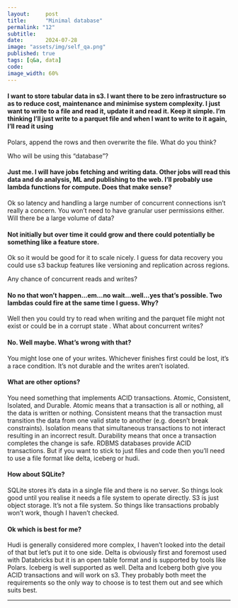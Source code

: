 ```yaml
---
layout:     post
title:      "Minimal database"
permalink: "12"
subtitle:   
date:       2024-07-28
image: "assets/img/self_qa.png"
published: true
tags: [q&a, data]
code: 
image_width: 60%
---
```

 
#### I want to store tabular data in s3. I want there to be zero infrastructure so as to reduce cost, maintenance and minimise system complexity. I just want to write to a file and read it, update it and read it. Keep it simple. I’m thinking I’ll just write to a parquet file and when I want to write to it again, I’ll read it using 
Polars, append the rows and then overwrite the file. What do you think?

Who will be using this “database”?

#### Just me. I will have jobs fetching and writing data. Other jobs will read this data and do analysis, ML and publishing to the web. I’ll probably use lambda functions for compute. Does that make sense?

Ok so latency and handling a large number of concurrent connections isn’t really a concern.  You won’t need to have granular user permissions either. Will there be a large volume of data?

#### Not initially but over time it could grow and there could potentially be something like a feature store. 

Ok so it would be good for it to scale nicely. I guess for data recovery you could use s3 backup features like versioning and replication across regions. 

Any chance of concurrent reads and writes? 

#### No no that won’t happen…em…no wait…well…yes that’s possible. Two lambdas could fire at the same time I guess. Why?

Well then you could try to read when writing and the parquet file might not exist or could be in a corrupt state . What about concurrent writes?

#### No. Well maybe. What’s wrong with that?

You might lose one of your writes. Whichever finishes first could be lost, it’s a race condition. It’s not durable and the writes aren’t isolated. 

#### What are other options?

You need something that implements ACID transactions. Atomic, Consistent, Isolated, and Durable. Atomic means that a transaction is all or nothing, all the data is written or nothing. Consistent means that the transaction must transition the data from one valid state to another (e.g. doesn’t break constraints). Isolation means that simultaneous transactions to not interact resulting in an incorrect result. Durability means that once a transaction completes the change is safe. RDBMS databases provide ACID transactions. But if you want to stick to just files and code then you’ll need to use a file format like delta, iceberg or hudi.

#### How about SQLite?

SQLite stores it’s data in a single file and there is no server. So things look good until you realise it needs a file system to operate directly. S3 is just object storage. It’s not a file system. So things like transactions probably won’t work, though I haven’t checked. 

#### Ok which is best for me?
Hudi is generally considered more complex, I haven’t looked into the detail of that but let’s put it to one side.  Delta is obviously first and foremost used with Databricks but it is an open table format and is supported by tools like Polars. Iceberg is well supported as well. Delta and Iceberg both give you ACID transactions and will work on s3. They probably both meet the requirements so the only way to choose is to test them out and see which suits best. 



_____
